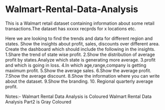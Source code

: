 # Walmart-Rental-Data-Analysis

This is a Walmart retail dataset containing information about some retail transactions.The dataset has xxxxx recprds for x locations etc.

Here we are looking to find the trends and data for different region and states. Show the insights about profit, sales, discounts over different area. 
Create the dashboard which should include the following in the insights.
1.Share the trend of state wise profit.
2.Show the distribution of average profit by states.Analyze which state is generating more average.
3.profit and which is going in loss.
4.In which age,range,company is getting maximum profit.
5.Show the average sales.
6.Show the average profit.
7.Show the average discount.
8.Show the information where you can write about the dataset.
9.Show the branding.
10. Regional quarterly average profit.

Notes:-
Walmart Rental Data Analysis is Coloured
Walmart Rental Data Analysis Part2 is Gray Coloured
